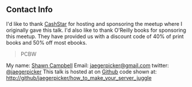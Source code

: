 ##  Contact Info

I'd like to thank [CashStar](http://www.cashstar.com) for hosting and sponsoring the meetup where I originally gave this talk.
I'd also like to thank O'Reilly books for sponsoring this meetup. They have provided us with a discount code of 40% of print books
and 50% off most ebooks.
> PCBW

My name: [Shawn Campbell](http://github.com/jaegerpicker)
Email: [jaegerpicker@gmail.com](mailto://jaegerpicker@gmail.com)
twitter: [@jaegerpicker](http://twitter.com/jaegerpicker)
This talk is hosted at on [Github](http://jaegerpicker.github.io/how_to_make_your_server_juggle)
code shown at: [http://github/jaegerpicker/how_to_make_your_server_juggle](http://github.com/jaegerpicker/how_to_make_your_server_juggle)
